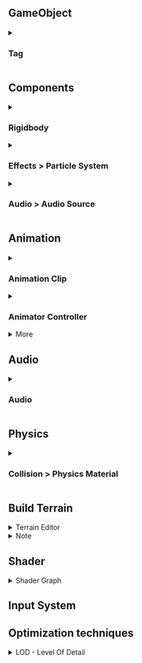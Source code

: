 <!-- TITLE 1 --> <h2>GameObject</h2>
<details>
  <summary><h3>Tag</h3></summary>
  <ul>
    <li>Tag là một đánh để đánh dấu và phân loại các GameObject</li>
    <li>GameObject.FindGameObjectsWithTag()</li>
    <li>gameObject.CompareTag()</li>
  </ul>
</details>


<!-- TITLE 1 --> <h2>Components</h2>
<details>
  <summary><!-- TITLE 2 >----- --> <h3>Rigidbody</h3></summary>
  <details>
    <summary>Force Modes:</summary>
    <img src="/images/0001.png" alt="image" width="500"/>
  </details>
</details>
<details>
  <summary><!-- TITLE 2 >----- --> <h3>Effects > Particle System</h3></summary>
  <ul>
    <li>A powerful component allows creating and controlling particle effects.</li>
    <li><img src="/images/0004.png" alt="image" width="500"/></li>
    <li><a href="https://learn.unity.com/tutorial/particles-and-sound-effects">Reference</a></li>
    <li><a href="https://learn.unity.com/project/getting-started-with-particle-systems">Learn more *</a></li>
  </ul>
</details>
<details>
  <summary><!-- TITLE 2 >-----  --> <h3>Audio > Audio Source</h3></summary>
  <ul>
    <li><img src="/images/0006.png" alt="image" width="500"/></li>
    <li><img src="/images/0005.png" alt="image" width="500"/></li>
    <li><a href="https://learn.unity.com/tutorial/working-with-audio-components-2019-3">Reference</a></li>
  </ul>
</details>


<!-- TITLE 1 --> <h2>Animation</h2>
<details>
  <summary><!-- TITLE 2 >----- --> <h3>Animation Clip</h3></summary>
  <ul>
    <li>Open the window: Window > Animation > Animation</li>
    <li><img src="/images/0002.png" alt="image" width="500"/></li>
    <li>Click on GameObject to display timeline, ... in Animation window</li>
    <li>Left click on timeline to select a time point. And move the gameObject to create a new keyframe</li>
    <li>Another way: Select the Curves Tab at the bottom of the Animation window</li>
    <li><a href="https://learn.unity.com/tutorial/working-with-animations-and-animation-curves">Reference</a></li>
  </ul>
</details>
<details>
  <summary><!-- TITLE 2 >----- --> <h3>Animator Controller</h3></summary>
  <ul>
    <li>Animator Controller: <b>States</b>, <b>Sub-State Machines</b>, <b>Transitions</b></li>
    <li>State <=> Animation Clip</li>
    <li>Transitions: links between States</li>
    <li><img src="/images/0003.png" alt="image" width="500"/></li>
    <li><a href="https://learn.unity.com/tutorial/animator-controllers-2019-3">Reference</a></li>
  </ul>
</details>
<details>
  <summary>More</summary>
  <ul>
    <li>Animation blending (trộn)</li>
    <li></li>
    <li></li>
  </ul>
</details>


<!-- TITLE 1 --> <h2>Audio</h2>
<details>
  <summary><!-- TITLE 2 >-----  --> <h3>Audio</h3></summary>
  <ul>
    <li></li>
    <li></li>
    <li><a href="https://learn.unity.com/project/beginning-audio-in-unity">Reference</a></li>
  </ul>
</details>

<!-- TITLE 1 --> <h2>Physics</h2>
<details>
  <summary><!-- TITLE 2 >-----  --> <h3>Collision > Physics Material</h3></summary>
  <ul>
    <li>Create folder named "Physics Materials". Create > Physic Material > name it</li>
    <li>To create friction (ma sát) and bounce (độ nảy)</li>
    <li><img src="/images/0007.png" alt="image" width="500"/></li>
    <li><a href="https://docs.unity3d.com/Manual/class-PhysicMaterial.html">Reference</a></li>
  </ul>
</details>

<!-- TITLE 1 --> <h2>Build Terrain</h2>
<details>
  <summary>Terrain Editor</summary>
  <ul>
    <li>Right-click in Hierachy Tab > 3D Object > Terrain</li>
    <li><img src="/images/0008.png" alt="image" width="500"/></li>
    <li>Button1: Creating Neighbor Terrains (Ve cac terrains lien ke) </li>
    <li>* Button2: Sculpting Terrain (Tinh nang dieu khac dia hinh)</li>
    <li>Button3: Paint Trees</li>
    <li>Button4: Paint Details (Paints the selected detail prototype onto the terrain - ex: grass, ...)</li>
    <li>Setting Tool</li>
    <li><a href="https://learn.unity.com/tutorial/working-with-the-terrain-editor-1">Reference</a></li>
  </ul>
</details>
<details>
  <summary>Note</summary>
  <ul>
    <li>LOD: Level of detail</li>
    <li></li>
    <li></li>
  </ul>
</details>

<!-- TITLE 1 --> <h2>Shader</h2>
<details>
  <summary>Shader Graph</summary>
  <ul>
    <li>Package Manager > Unity Registry > Shader Graph > Install</li>
    <li>Create Lit Shader Graph > Drag into material</li>
    <li><a href="https://www.youtube.com/watch?v=DpXPhGeCqus&list=PL7pZIxQeCqI2Dddld7fLkst1yWzdGAK_K">Reference</a></li>
  </ul>
</details>

<!-- TITLE 1 --> <h2>Input System</h2>

<!-- TITLE 1 --> <h2>Optimization techniques</h2>
<details>
  <summary>LOD - Level Of Detail</summary>
  <img src="/images/0009.png" alt="image" width="500"/>
</details>
